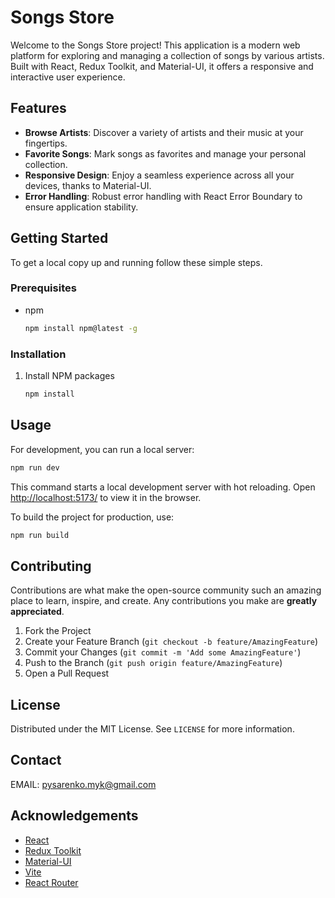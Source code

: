 # Songs Store

Welcome to the Songs Store project! This application is a modern web platform for exploring and managing a collection of songs by various artists. Built with React, Redux Toolkit, and Material-UI, it offers a responsive and interactive user experience.

## Features

- **Browse Artists**: Discover a variety of artists and their music at your fingertips.
- **Favorite Songs**: Mark songs as favorites and manage your personal collection.
- **Responsive Design**: Enjoy a seamless experience across all your devices, thanks to Material-UI.
- **Error Handling**: Robust error handling with React Error Boundary to ensure application stability.

## Getting Started

To get a local copy up and running follow these simple steps.

### Prerequisites

- npm
  ```sh
  npm install npm@latest -g
  ```

### Installation

1. Install NPM packages
   ```sh
   npm install
   ```

## Usage

For development, you can run a local server:

```bash
npm run dev
```

This command starts a local development server with hot reloading. Open [ http://localhost:5173/](http://localhost:5173/) to view it in the browser.

To build the project for production, use:

```bash
npm run build
```

## Contributing

Contributions are what make the open-source community such an amazing place to learn, inspire, and create. Any contributions you make are **greatly appreciated**.

1. Fork the Project
2. Create your Feature Branch (`git checkout -b feature/AmazingFeature`)
3. Commit your Changes (`git commit -m 'Add some AmazingFeature'`)
4. Push to the Branch (`git push origin feature/AmazingFeature`)
5. Open a Pull Request

## License

Distributed under the MIT License. See `LICENSE` for more information.

## Contact

EMAIL: pysarenko.myk@gmail.com

## Acknowledgements

- [React](https://reactjs.org/)
- [Redux Toolkit](https://redux-toolkit.js.org/)
- [Material-UI](https://mui.com/)
- [Vite](https://vitejs.dev/)
- [React Router](https://reactrouter.com/)
